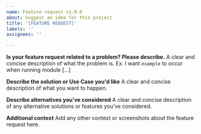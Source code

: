 ```yaml
---
name: Feature request v1.0.0
about: Suggest an idea for this project
title: '[FEATURE REQUEST]'
labels: ''
assignees: ''

---
```


**Is your feature request related to a problem? Please describe.**
A clear and concise description of what the problem is. Ex. I want `example` to occur when running module [...]

**Describe the solution or Use Case you'd like**
A clear and concise description of what you want to happen.

**Describe alternatives you've considered**
A clear and concise description of any alternative solutions or features you've considered.

**Additional context**
Add any other context or screenshots about the feature request here.
